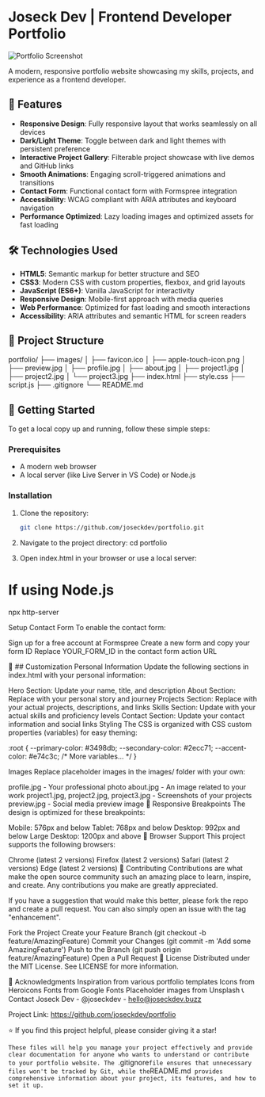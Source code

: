 # Joseck Dev | Frontend Developer Portfolio

![Portfolio Screenshot](images/preview.jpg)

A modern, responsive portfolio website showcasing my skills, projects, and experience as a frontend developer.

## 🌟 Features

- **Responsive Design**: Fully responsive layout that works seamlessly on all devices
- **Dark/Light Theme**: Toggle between dark and light themes with persistent preference
- **Interactive Project Gallery**: Filterable project showcase with live demos and GitHub links
- **Smooth Animations**: Engaging scroll-triggered animations and transitions
- **Contact Form**: Functional contact form with Formspree integration
- **Accessibility**: WCAG compliant with ARIA attributes and keyboard navigation
- **Performance Optimized**: Lazy loading images and optimized assets for fast loading

## 🛠️ Technologies Used

- **HTML5**: Semantic markup for better structure and SEO
- **CSS3**: Modern CSS with custom properties, flexbox, and grid layouts
- **JavaScript (ES6+)**: Vanilla JavaScript for interactivity
- **Responsive Design**: Mobile-first approach with media queries
- **Web Performance**: Optimized for fast loading and smooth interactions
- **Accessibility**: ARIA attributes and semantic HTML for screen readers

## 📁 Project Structure



portfolio/
├── images/
│ ├── favicon.ico
│ ├── apple-touch-icon.png
│ ├── preview.jpg
│ ├── profile.jpg
│ ├── about.jpg
│ ├── project1.jpg
│ ├── project2.jpg
│ └── project3.jpg
├── index.html
├── style.css
├── script.js
├── .gitignore
└── README.md



## 🚀 Getting Started

To get a local copy up and running, follow these simple steps:

### Prerequisites

- A modern web browser
- A local server (like Live Server in VS Code) or Node.js

### Installation

1. Clone the repository:
   ```sh
   git clone https://github.com/joseckdev/portfolio.git


2. Navigate to the project directory:
cd portfolio

3. Open index.html in your browser or use a local server:


# If using Node.js
npx http-server

Setup Contact Form
To enable the contact form:

Sign up for a free account at Formspree
Create a new form and copy your form ID
Replace YOUR_FORM_ID in the contact form action URL

🎨 ## Customization
Personal Information
Update the following sections in index.html with your personal information:

Hero Section: Update your name, title, and description
About Section: Replace with your personal story and journey
Projects Section: Replace with your actual projects, descriptions, and links
Skills Section: Update with your actual skills and proficiency levels
Contact Section: Update your contact information and social links
Styling
The CSS is organized with CSS custom properties (variables) for easy theming:

:root {
  --primary-color: #3498db;
  --secondary-color: #2ecc71;
  --accent-color: #e74c3c;
  /* More variables... */
}

Images
Replace placeholder images in the images/ folder with your own:

profile.jpg - Your professional photo
about.jpg - An image related to your work
project1.jpg, project2.jpg, project3.jpg - Screenshots of your projects
preview.jpg - Social media preview image
📱 Responsive Breakpoints
The design is optimized for these breakpoints:

Mobile: 576px and below
Tablet: 768px and below
Desktop: 992px and below
Large Desktop: 1200px and above
🔧 Browser Support
This project supports the following browsers:

Chrome (latest 2 versions)
Firefox (latest 2 versions)
Safari (latest 2 versions)
Edge (latest 2 versions)
🤝 Contributing
Contributions are what make the open source community such an amazing place to learn, inspire, and create. Any contributions you make are greatly appreciated.

If you have a suggestion that would make this better, please fork the repo and create a pull request. You can also simply open an issue with the tag "enhancement".

Fork the Project
Create your Feature Branch (git checkout -b feature/AmazingFeature)
Commit your Changes (git commit -m 'Add some AmazingFeature')
Push to the Branch (git push origin feature/AmazingFeature)
Open a Pull Request
📄 License
Distributed under the MIT License. See LICENSE for more information.

🙏 Acknowledgments
Inspiration from various portfolio templates
Icons from Heroicons
Fonts from Google Fonts
Placeholder images from Unsplash
📞 Contact
Joseck Dev - @joseckdev - hello@joseckdev.buzz

Project Link: https://github.com/joseckdev/portfolio

⭐️ If you find this project helpful, please consider giving it a star!



`These files will help you manage your project effectively and provide clear documentation for anyone who wants to understand or contribute to your portfolio website. The `.gitignore` file ensures that unnecessary files won't be tracked by Git, while the `README.md` provides comprehensive information about your project, its features, and how to set it up.`


